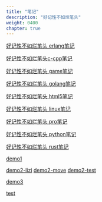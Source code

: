 ```yaml
---
title: "笔记"
description: "好记性不如烂笔头"
weight: 0400
chapter: true
---
```


<a href="https://yujian1018.github.io/book/erlang/index.html" target="_blank">好记性不如烂笔头 erlang笔记</a>

<a href="https://yujian1018.github.io/book/cpp/index.html" target="_blank">好记性不如烂笔头c-cpp笔记</a>

<a href="https://yujian1018.github.io/book/game/index.html" target="_blank">好记性不如烂笔头 game笔记</a>

<a href="https://yujian1018.github.io/book/golang/index.html" target="_blank">好记性不如烂笔头 golang笔记</a>

<a href="https://yujian1018.github.io/book/html5/index.html" target="_blank">好记性不如烂笔头 html5笔记</a>

<a href="https://yujian1018.github.io/book/linux/index.html" target="_blank">好记性不如烂笔头 linux笔记</a>

<a href="https://yujian1018.github.io/book/pro/index.html" target="_blank">好记性不如烂笔头 pro笔记</a>

<a href="https://yujian1018.github.io/book/python/index.html" target="_blank">好记性不如烂笔头 python笔记</a>

<a href="https://yujian1018.github.io/book/rust/index.html" target="_blank">好记性不如烂笔头 rust笔记</a>

<a href="https://yujian1018.github.io/me/demo/demo_1_cufeng/index.html" target="_blank">demo1</a>

<a href="https://yujian1018.github.io/me/demo/demo_2/test/lizi.htm" target="_blank">demo2-lizi</a>
<a href="https://yujian1018.github.io/me/demo/demo_2/test/move.htm" target="_blank">demo2-move</a>
<a href="https://yujian1018.github.io/me/demo/demo_2/test/test.htm" target="_blank">demo2-test</a>

<a href="https://yujian1018.github.io/me/demo/demo_3/index.html" target="_blank">demo3</a>

<a href="https://yujian1018.github.io/me/demo/test/t1.html" target="_blank">test</a>
